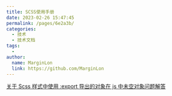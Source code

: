 ```yaml
---
title: SCSS使用手册
date: 2023-02-26 15:47:45
permalink: /pages/6e2a3b/
categories:
  - 技术
  - 技术文档
tags:
  -
author:
  name: MarginLon
  link: https://github.com/MarginLon
---
```


[关于 Scss 样式中使用 :export 导出的对象在 js 中未空对象问题解答](https://coding.imooc.com/learn/questiondetail/RQyZ0PgKDwGPe459.html)
